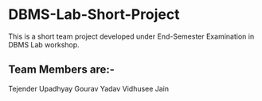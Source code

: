 # DBMS-Lab-Short-Project
This is a short team project developed under End-Semester Examination in DBMS Lab workshop.
## Team Members are:-
Tejender Upadhyay
Gourav Yadav
Vidhusee Jain

